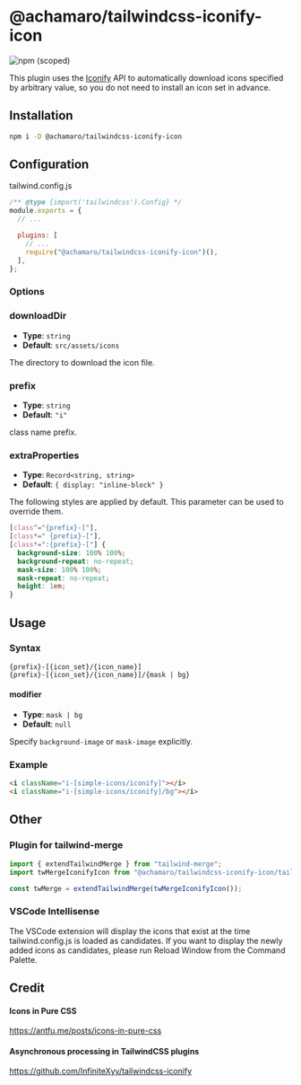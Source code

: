 # @achamaro/tailwindcss-iconify-icon

![npm (scoped)](https://img.shields.io/npm/v/@achamaro/tailwindcss-iconify-icon)

[Iconify]: https://iconify.design/

This plugin uses the [Iconify] API to automatically download icons specified by arbitrary value, so you do not need to install an icon set in advance.

## Installation

```sh
npm i -D @achamaro/tailwindcss-iconify-icon
```

## Configuration

tailwind.config.js

```javascript
/** @type {import('tailwindcss').Config} */
module.exports = {
  // ...

  plugins: [
    // ...
    require("@achamaro/tailwindcss-iconify-icon")(),
  ],
};
```

### Options

### downloadDir

- **Type**: `string`
- **Default**: `src/assets/icons`

The directory to download the icon file.

### prefix

- **Type**: `string`
- **Default**: `"i"`

class name prefix.

### extraProperties

- **Type**: `Record<string, string>`
- **Default**: `{ display: "inline-block" }`

The following styles are applied by default. This parameter can be used to override them.

```css
[class^="{prefix}-["],
[class*=" {prefix}-["],
[class*=":{prefix}-["] {
  background-size: 100% 100%;
  background-repeat: no-repeat;
  mask-size: 100% 100%;
  mask-repeat: no-repeat;
  height: 1em;
}
```

## Usage

### Syntax

```
{prefix}-[{icon_set}/{icon_name}]
{prefix}-[{icon_set}/{icon_name}]/{mask | bg}
```

#### modifier

- **Type**: `mask | bg`
- **Default**: `null`

Specify `background-image` or `mask-image` explicitly.

### Example

```html
<i className="i-[simple-icons/iconify]"></i>
<i className="i-[simple-icons/iconify]/bg"></i>
```

## Other

### Plugin for tailwind-merge

```typescript
import { extendTailwindMerge } from "tailwind-merge";
import twMergeIconifyIcon from "@achamaro/tailwindcss-iconify-icon/tailwind-merge-plugin";

const twMerge = extendTailwindMerge(twMergeIconifyIcon());
```

### VSCode Intellisense

The VSCode extension will display the icons that exist at the time tailwind.config.js is loaded as candidates. If you want to display the newly added icons as candidates, please run Reload Window from the Command Palette.

## Credit

#### Icons in Pure CSS

https://antfu.me/posts/icons-in-pure-css

#### Asynchronous processing in TailwindCSS plugins

https://github.com/InfiniteXyy/tailwindcss-iconify
